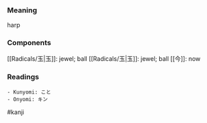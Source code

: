 ### Meaning

harp

### Components

[[Radicals/玉|玉]]: jewel; ball [[Radicals/玉|玉]]: jewel; ball [[今]]: now

### Readings

```
- Kunyomi: こと
- Onyomi: キン
```

#kanji